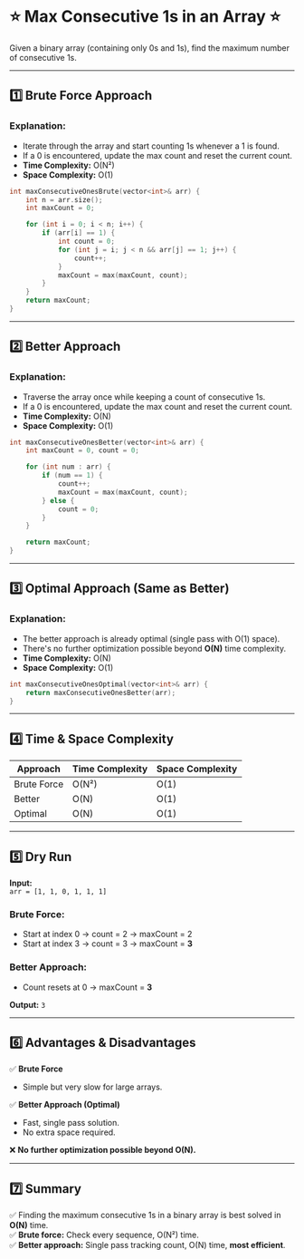 # ⭐ Max Consecutive 1s in an Array ⭐

Given a binary array (containing only 0s and 1s), find the maximum number of consecutive 1s.

---

## 1️⃣ Brute Force Approach

### Explanation:
- Iterate through the array and start counting 1s whenever a 1 is found.
- If a 0 is encountered, update the max count and reset the current count.
- **Time Complexity:** O(N²)  
- **Space Complexity:** O(1)  

```cpp
int maxConsecutiveOnesBrute(vector<int>& arr) {
    int n = arr.size();
    int maxCount = 0;

    for (int i = 0; i < n; i++) {
        if (arr[i] == 1) {
            int count = 0;
            for (int j = i; j < n && arr[j] == 1; j++) {
                count++;
            }
            maxCount = max(maxCount, count);
        }
    }
    return maxCount;
}
```

---

## 2️⃣ Better Approach

### Explanation:
- Traverse the array once while keeping a count of consecutive 1s.
- If a 0 is encountered, update the max count and reset the current count.
- **Time Complexity:** O(N)  
- **Space Complexity:** O(1)  

```cpp
int maxConsecutiveOnesBetter(vector<int>& arr) {
    int maxCount = 0, count = 0;

    for (int num : arr) {
        if (num == 1) {
            count++;
            maxCount = max(maxCount, count);
        } else {
            count = 0;
        }
    }

    return maxCount;
}
```

---

## 3️⃣ Optimal Approach (Same as Better)

### Explanation:
- The better approach is already optimal (single pass with O(1) space).
- There's no further optimization possible beyond **O(N)** time complexity.
- **Time Complexity:** O(N)  
- **Space Complexity:** O(1)  

```cpp
int maxConsecutiveOnesOptimal(vector<int>& arr) {
    return maxConsecutiveOnesBetter(arr);
}
```

---

## 4️⃣ Time & Space Complexity

| Approach      | Time Complexity | Space Complexity |
|--------------|----------------|------------------|
| Brute Force  | O(N²)           | O(1)             |
| Better       | O(N)            | O(1)             |
| Optimal      | O(N)            | O(1)             |

---

## 5️⃣ Dry Run

**Input:**  
`arr = [1, 1, 0, 1, 1, 1]`

### Brute Force:  
- Start at index 0 → count = 2 → maxCount = 2  
- Start at index 3 → count = 3 → maxCount = **3**  

### Better Approach:  
- Count resets at 0 → maxCount = **3**  

**Output:** `3`

---

## 6️⃣ Advantages & Disadvantages

✅ **Brute Force**  
- Simple but very slow for large arrays.  

✅ **Better Approach (Optimal)**  
- Fast, single pass solution.  
- No extra space required.  

❌ **No further optimization possible beyond O(N).**  

---

## 7️⃣ Summary

✅ Finding the maximum consecutive 1s in a binary array is best solved in **O(N)** time.  
✅ **Brute force:** Check every sequence, O(N²) time.  
✅ **Better approach:** Single pass tracking count, O(N) time, **most efficient**.  
